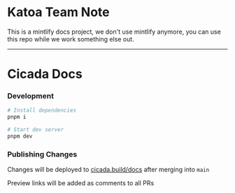 # Katoa Team Note

This is a mintlify docs project, we don't use mintlify anymore, you can use this repo while we work something else out.

---

# Cicada Docs

### Development

```bash
# Install dependencies
pnpm i

# Start dev server
pnpm dev
```

### Publishing Changes

Changes will be deployed to [cicada.build/docs](https://cicada.build/docs) after merging into `main`

Preview links will be added as comments to all PRs
